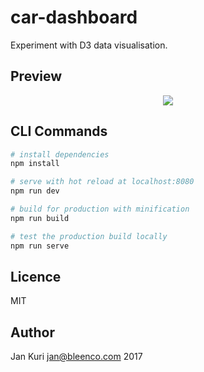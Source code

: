 # car-dashboard

Experiment with D3 data visualisation.

## Preview

<p align="center">
  <img src="https://user-images.githubusercontent.com/1796022/34330013-8b92e3ca-e915-11e7-9bd1-f2cbb041eeb8.gif">
</p>

## CLI Commands

``` bash
# install dependencies
npm install

# serve with hot reload at localhost:8080
npm run dev

# build for production with minification
npm run build

# test the production build locally
npm run serve
```

## Licence

MIT

## Author

Jan Kuri <jan@bleenco.com> 2017
